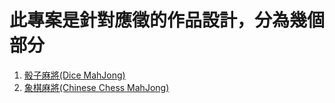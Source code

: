 # 此專案是針對應徵的作品設計，分為幾個部分

1. [骰子麻將(Dice MahJong)](DiceMahJong.md)
2. [象棋麻將(Chinese Chess MahJong)](ChineseChessMahJong.md)

